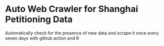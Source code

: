 # Auto Web Crawler for Shanghai Petitioning Data #

Automatically check for the presence of new data and scrape it once every seven days with github action and R
